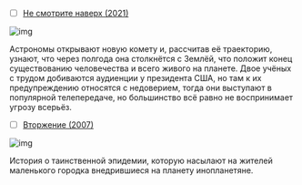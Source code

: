 - [ ] [Не смотрите наверх (2021)](https://kinopoisk-ru.clstorage.net/kd167v096/8e7ed0JnZ22/XwOHtpCir-qxn-BMMipNwKG5TsPkJjucE9_igPjS6KHPNcaXZf-R9hzUshFIIMSOpfa8tj7-et3w2uXZm86Opt-S0qFUJLh-pgwnDCR-mocn-lmTdzQuDRSbNdYvGSSrw7-aHuo1mf0EhGIBTrYTWXXk_6G6aSmNo8ZqX9tL3zDXD0q3XrSg6_iF60E05wdCeziKR7vteVcIUavAOVij60B71J9qNxj3C0smBVF3G5g8pXehdy9zDCWPoYrYj5N1lEAPcV58ryr_T6JNuWEAQ34_SYS-77jTzFFtx7NUJ6rHd9FfZnoYtkwIbYocslqYuGb2qfrof0Ijiq7CV0DUv5FNSX5Z_Wzh_gaojTnoCIZwN4vHO6t6GcqXoEr43mMrwH_YXa02nT_KCe2M0HdQFHcqfOs3qHNI5sBkxpFNVjaaSgo_mPOh6veIq8Ew5cFPuLCMivmqMBsE3eQFeR6noAkyGFdl81tzi0QvDRQ23Zv34TZqPOi-hyYFq42Zhpi42wyDM5d7Iq7zBKsA8qIHA3PzyYIyIbAcDhAihTNVb27HtlNW5DoTc4oCbcgXMldTPWO4Z3MrfkFsQqxMFEcddlIHj79f_2UqsAUkhnlvwIwy9gdIea6-VYkcbEP2XOepSPdZn6syFnkDja3IFHBQUXCpOarzYTYKbMVozJjEVzZSTwOwljxlrjcFLEY3IsXDenxKx3yj8ZMJFW0KeB2gooB-WNal9VY8AgokBB4wlNk0aTavcqV-Cq9L4IpShFf-0ofNO5c8pm37TWsHuCCJhP47isty6_sQxNxgR7vco-PIuR0QZLeevgmB4wqQfhUYsG23a73neYtnTGFJUw3U8pMFBr-Q_C1n_IHtxzujzE8zvsaOvGV6HIDW4wp7Xy7qyv0Ylqj7E7MMSC-AFDlQHLysee4753kFqIVgApgCHLVSzsxzlzqgrT0IZ0V8KA_OcPYPwHKqvp-MFmqCs13poEGz0dnr9Nw1DkcmDBO3VVNzqffhcOtziiwAp8OZjpb-34wBsNyyL6Cwj2bG9GmJR7HxzkTx73sdxZ7lhzJSaueH8V4R6jQVPA4D48lfN9hW8yo_4LRqcUpiDeMN2gdWM1eNgXpVNehv_sUghv3mCoP2fMNFMum5mMXbYYU_n6ingjaeluJ5WnNKwOoCHXFfl_Sifu__IX8MYMtghxnGEbZdBMJ_HXClrvkOJUQy6U_HfLAJw_0nOZFGFe2BcR4qYEY90V-gPNL-AU-qTxcyXZJ_Y3AlviW4z6-DLoSaixwwlgOKt91zpmc_xiaO8WjFzf8whgr8K7hbC11hzzkdaGqNtReX53qYdolLLA9ccZBTtaB4qfbo_0voxOeNFkSTcZ8FDTFZteTvsQ_gSXTgRcO0eQKFduI6mgbebYc9UKkvyv9YVGYymHOCg-QClbfRWfLrNu37onNKI8DhztIEFv_XC0y8V3phoHtPLwJ7oMjEMPGMx_5juF-GnyIOcZ0oaUmyGBTn_hSxCYsmQVwynVj35Domsy42A6cCp4raixSy3ENE_xT95e68DeZOd-YOSjY5zQ03oX8Ty5Skg7WWbeLBs11e5TOUMsRLZEbV8RVesyZyYDZjuM0gDCxMkUjZe1MGTnCcNC7icUlrRDBjzYQy8QzKde87E4jbasX7WKPiCDOf0y791rELgOcKGPFdU_dq9it46PqJrgWsAxhO1X4VTcV41jPqo3eNr4dyII2F_jxNjjKu_lpLnKBCd9hgok_13ZCrfJt_i43uTdhykZx9JDYnsmt_iK0MpMWaD1mwFQ9OeNY876q9x28OOCfFxfl6Q8Uz7PdXAdFpiTGXKSYIf19XorWdugtEowYYcRvfM2s3pfbh_gKiQK7E0UuRsxKEBzeQsOdvc8arwHvphoSxc8LGv6y7VMHdqUX3n6PnQPZeleA6EX_PgudBln9YUPbhPSu3rvGFYMgoQZFElnbfC0W8nTttqnwGIk63o8xF-XyFyLVi_t-AXOoFMdQt74HzV9wncZm5zUSswBj91RpzZPTnPC24gyAB5U9YihU1VEUCfh485C39Ce-NtaLMwj--hs12bz4bylGrBXuQquoAdJVTrjoR_MlBJQeWOJvZd6Uw6bMhe0mqR6aOE0cZPxfPRX6ecKErccrvQjtnDw-5-w1E_uZ30wQeIcF_3CerDfoVlOc7UvNPQ-mBkL1bH_otfis4qfbAZsfogp9ClvJWAga-lLtlZ_FE4Eh4LoVHMP5CjPlh9FmI0KTAcpBi4Ak03pwt9NExDYVsCJ_32Vz8rPUhdKX5hyfEpwdSjZT13UQKfxG_ZyE2ASSA9esCz7MzRMo6ZjqVgZFjD_Zabi5KMt9Xo3GYdU0C7YlZvlUX9OS35_SjMkFgyybMV82W8xaPS_DRsaGhewGtinSrhw_8O0aMvKow3UgQLkV_2uVrRzoe2K5zWX_OgOJIkfCXmHOhPmWyoLlE7ghox1HCEP7czEv6VfdvoziAaoX94QEKPHGGg_PtNlrDkO3GdV5u74Z_lVxgvha9SscripM4lZk963UoOqL6SGCN68FaxZDzGg8N-dh_JOA_zeCJeqqIzTMzzcW_IzRSgx2rDjJUZugKPdOToDaQtcJDZQleNxcbPun3qvdnsAQlwqRPHgyVcZ-Dy_YS-6GqsMIjgvCoxAs0PESIva9_2YMXaYOw1qApCXReHy-8kLyEBO0K0bycnHUlvq64rb-C7IrlBljKGfDbhs52ULhvZ33I4I-w6MbMenAOTDarNtxNGSOP8FSib8Mymd6o_NFzD4lsAV_wENhwLfjp-KBzQaCPpMpeR9t2XAcM91d_Je2_hirGcOFNwrm6hM155XGQQ91rSLZXqqmLMhWd5PMc8gbKqoHecBDfvuZy4P3p-ADjQCRF0wobf9NMirlYs-im-YwmifKqzoO-9kyMuiG_kENYowUyFCHpjjyQmKK52rvLBC3G376Rk3tgvWq06nNMos)

![img]()

Астрономы открывают новую комету и, рассчитав её траекторию, узнают, что через полгода она столкнётся с Землёй, что положит конец существованию человечества и всего живого на планете. Двое учёных с трудом добиваются аудиенции у президента США, но там к их предупреждению относятся с недоверием, тогда они выступают в популярной телепередаче, но большинство всё равно не воспринимает угрозу всерьёз.

- [ ] [Вторжение (2007)](https://www.kinopoisk.ru/film/161094)

![img](https://avatars.mds.yandex.net/get-kinopoisk-image/4303601/0a868a77-8915-49a9-893d-f059f0d6c6df/300x450)

История о таинственной эпидемии, которую насылают на жителей маленького городка внедрившиеся на планету инопланетяне.
